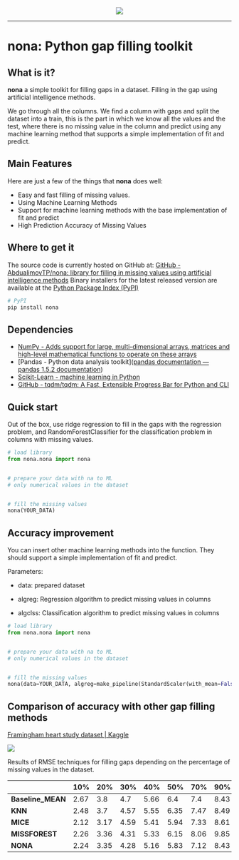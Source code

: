 <div align="center">
  <img src="https://i.ibb.co/520wGTn/nona.png"><br>
</div>

-----------------

# nona: Python gap filling toolkit

## What is it?

**nona** a simple toolkit for filling gaps in a dataset.  Filling in the gap using artificial intelligence methods. 

We go through all the columns. We find a column with gaps and split the dataset into a train, this is the part in which we know all the values ​​​​and the test, where there is no missing value in the column and predict using any machine learning method that supports a simple implementation of fit and predict.

## Main Features

Here are just a few of the things that **nona** does well:

- Easy and fast filling of missing values. 
- Using Machine Learning Methods
- Support for machine learning methods with the base implementation of fit and predict
- High Prediction Accuracy of Missing Values

## Where to get it

The source code is currently hosted on GitHub at:
[GitHub - AbdualimovTP/nona: library for filling in missing values ​​using artificial intelligence methods](https://github.com/AbdualimovTP/nona)
Binary installers for the latest released version are available at the [Python
Package Index (PyPI)](https://pypi.org/project/nona)

```sh
# PyPI
pip install nona
```

## Dependencies

- [NumPy - Adds support for large, multi-dimensional arrays, matrices and high-level mathematical functions to operate on these arrays](https://www.numpy.org)
- [Pandas - Python data analysis toolkit]([pandas documentation &#8212; pandas 1.5.2 documentation](http://pandas.pydata.org/pandas-docs/stable/))
- [Scikit-Learn - machine learning in Python](https://scikit-learn.org/stable/)
- [GitHub - tqdm/tqdm: A Fast, Extensible Progress Bar for Python and CLI](https://github.com/tqdm/tqdm)

## Quick start

Out of the box, use ridge regression to fill in the gaps with the regression problem, and RandomForestClassifier for the classification problem in columns with missing values.

```python
# load library
from nona.nona import nona


# prepare your data with na to ML
# only numerical values ​​in the dataset


# fill the missing values
nona(YOUR_DATA)
```

## Accuracy improvement

You can insert other machine learning methods into the function. They should support a simple implementation of fit and predict.

Parameters:

- data: prepared dataset

- algreg: Regression algorithm to predict missing values ​​in columns

- algclss: Classification algorithm to predict missing values ​​in columns

```python
# load library
from nona.nona import nona


# prepare your data with na to ML
# only numerical values ​​in the dataset


# fill the missing values
nona(data=YOUR_DATA, algreg=make_pipeline(StandardScaler(with_mean=False), Ridge(alpha=0.1)), algclass=RandomForestClassifier(max_depth=2, random_state=0))
```

## Comparison of accuracy with other gap filling methods

[Framingham heart study dataset | Kaggle](https://www.kaggle.com/datasets/aasheesh200/framingham-heart-study-dataset)

![](https://ltdfoto.ru/images/2023/01/08/test_nona_fr.png)



Results of RMSE techniques for filling gaps depending on the percentage of missing values ​​in the dataset.

|                   | 10%  | 20%  | 30%  | 40%  | 50%  | 70%  | 90%  |
| ----------------- | ---- | ---- | ---- | ---- | ---- | ---- | ---- |
| **Baseline_MEAN** | 2.67 | 3.8  | 4.7  | 5.66 | 6.4  | 7.4  | 8.43 |
| **KNN**           | 2.48 | 3.7  | 4.57 | 5.55 | 6.35 | 7.47 | 8.49 |
| **MICE**          | 2.12 | 3.17 | 4.59 | 5.41 | 5.94 | 7.33 | 8.61 |
| **MISSFOREST**    | 2.26 | 3.36 | 4.31 | 5.33 | 6.15 | 8.06 | 9.85 |
| **NONA**          | 2.24 | 3.35 | 4.28 | 5.16 | 5.83 | 7.12 | 8.43 |
